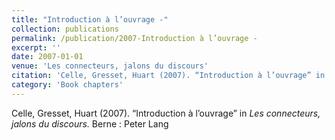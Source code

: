 ```yaml
---
title: "Introduction à l’ouvrage -"
collection: publications
permalink: /publication/2007-Introduction à l’ouvrage -
excerpt: ''
date: 2007-01-01
venue: 'Les connecteurs, jalons du discours'
citation: 'Celle, Gresset, Huart (2007). “Introduction à l’ouvrage” in <i>Les connecteurs, jalons du discours.</i> Berne : Peter Lang'
category: 'Book chapters'
---
```

Celle, Gresset, Huart (2007). “Introduction à l’ouvrage” in <i>Les connecteurs, jalons du discours.</i> Berne : Peter Lang